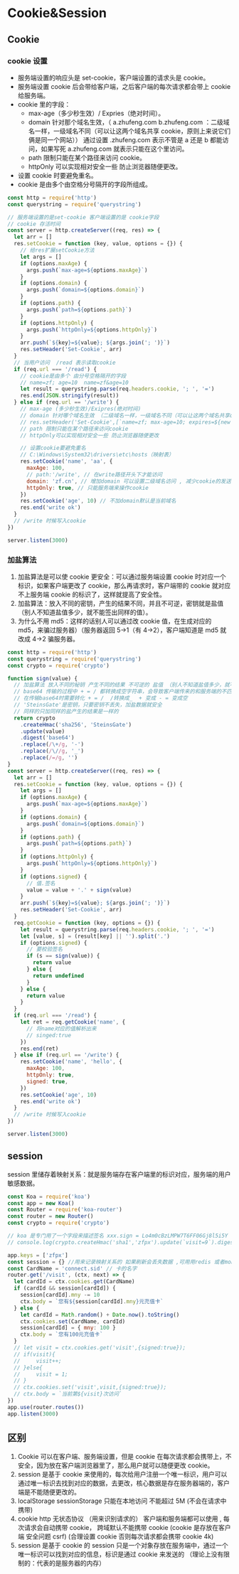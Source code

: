 # Cookie&Session

## Cookie

### cookie 设置

- 服务端设置的响应头是 set-cookie，客户端设置的请求头是 cookie。
- 服务端设置 cookie 后会带给客户端，之后客户端的每次请求都会带上 cookie 给服务端。
- cookie 里的字段：
  - max-age（多少秒生效）/ Expries（绝对时间）。
  - domain 针对那个域名生效，（ a.zhufeng.com b.zhufeng.com ：二级域名一样，一级域名不同（可以让这两个域名共享 cookie，原则上来说它们俩是同一个网站）） 通过设置 .zhufeng.com 表示不管是 a 还是 b 都能访问，如果写死 a.zhufeng.com 就表示只能在这个里访问。
  - path 限制只能在某个路径来访问 cookie。
  - httpOnly 可以实现相对安全一些 防止浏览器随便更改。
- 设置 cookie 时要避免重名。
- cookie 是由多个由空格分号隔开的字段所组成。

```js
const http = require('http')
const querystring = require('querystring')

// 服务端设置的是set-cookie 客户端设置的是 cookie字段
// cookie 存活时间
const server = http.createServer((req, res) => {
  let arr = []
  res.setCookie = function (key, value, options = {}) {
    // 给res扩展setCookie方法
    let args = []
    if (options.maxAge) {
      args.push(`max-age=${options.maxAge}`)
    }
    if (options.domain) {
      args.push(`domain=${options.domain}`)
    }
    if (options.path) {
      args.push(`path=${options.path}`)
    }
    if (options.httpOnly) {
      args.push(`httpOnly=${options.httpOnly}`)
    }
    arr.push(`${key}=${value}; ${args.join('; ')}`)
    res.setHeader('Set-Cookie', arr)
  }
  // 当用户访问  /read 表示读取cookie
  if (req.url === '/read') {
    // cookie是由多个 由分号空格隔开的字段
    // name=zf; age=10  name=zf&age=10
    let result = querystring.parse(req.headers.cookie, '; ', '=')
    res.end(JSON.stringify(result))
  } else if (req.url == '/write') {
    // max-age (多少秒生效)/Exipres(绝对时间)
    // domain 针对哪个域名生效 （二级域名一样，一级域名不同（可以让这两个域名共享cookie，原则上来说它们俩是同一个网站） a.zhufeng.com b.zhufeng.com） 通过设置 .zhufeng.com 表示不管是a还是b都能访问，如果写死a.zhufeng.com就表示只能在这个里访问
    // res.setHeader('Set-Cookie',[`name=zf; max-age=10; expires=${new Date(Date.now()+10*1000*1000).toGMTString()}`,"age=10"]); // max-age和expires同时设置，以max-age为准
    // path 限制只能在某个路径来访问cookie
    // httpOnly可以实现相对安全一些 防止浏览器随便更改

    // 设置cookie要避免重名
    // C:\Windows\System32\drivers\etc\hosts（映射表）
    res.setCookie('name', 'aa', {
      maxAge: 100,
      // path:'/write', // 在write路径开头下才能访问
      domain: 'zf.cn', // 增加domain 可以设置二级域名访问 , 减少cookie的发送
      httpOnly: true, // 只能服务端来操作cookie
    })
    res.setCookie('age', 10) // 不加domain默认是当前域名
    res.end('write ok')
  }
  // /write 时候写入cookie
})

server.listen(3000)
```

### 加盐算法

1. 加盐算法是可以使 cookie 更安全：可以通过服务端设置 cookie 时对应一个标识，如果客户端更改了 cookie，那么再请求时，客户端带的 cookie 就对应不上服务端 cookie 的标识了，这样就提高了安全性。
2. 加盐算法：放入不同的密钥，产生的结果不同，并且不可逆，密钥就是盐值（别人不知道盐值多少，就不能签出同样的值）。
3. 为什么不用 md5：这样的话别人可以通过改 cookie 值，在生成对应的 md5，来骗过服务器）（服务器返回 5->1（有 4->2），客户端知道是 md5 就改成 4->2 骗服务器。

```js
const http = require('http')
const querystring = require('querystring')
const crypto = require('crypto')

function sign(value) {
  // 加盐算法 放入不同的秘钥 产生不同的结果 不可逆的 盐值 （别人不知道盐值多少，就不能签出同样的值）
  // base64 传输的过程中 + = / 都转换成空字符串，会导致客户端传来的和服务端的不匹配。
  // 在传输base64时需要转化 + = /  /转换成_  + 变成 - = 变成空
  // 'SteinsGate'是密钥，只要密钥不丢失，加盐数据就安全
  // 同样的只加同样的盐产生的结果是一样的
  return crypto
    .createHmac('sha256', 'SteinsGate')
    .update(value)
    .digest('base64')
    .replace(/\+/g, '-')
    .replace(/\//g, '_')
    .replace(/=/g, '')
}
const server = http.createServer((req, res) => {
  let arr = []
  res.setCookie = function (key, value, options = {}) {
    let args = []
    if (options.maxAge) {
      args.push(`max-age=${options.maxAge}`)
    }
    if (options.domain) {
      args.push(`domain=${options.domain}`)
    }
    if (options.path) {
      args.push(`path=${options.path}`)
    }
    if (options.httpOnly) {
      args.push(`httpOnly=${options.httpOnly}`)
    }
    if (options.signed) {
      // 值.签名
      value = value + '.' + sign(value)
    }
    arr.push(`${key}=${value}; ${args.join('; ')}`)
    res.setHeader('Set-Cookie', arr)
  }
  req.getCookie = function (key, options = {}) {
    let result = querystring.parse(req.headers.cookie, '; ', '=')
    let [value, s] = (result[key] || '').split('.')
    if (options.signed) {
      // 要校验签名
      if (s == sign(value)) {
        return value
      } else {
        return undefined
      }
    } else {
      return value
    }
  }
  if (req.url === '/read') {
    let ret = req.getCookie('name', {
      // 将name对应的值解析出来
      // singed:true
    })
    res.end(ret)
  } else if (req.url == '/write') {
    res.setCookie('name', 'hello', {
      maxAge: 100,
      httpOnly: true,
      signed: true,
    })
    res.setCookie('age', 10)
    res.end('write ok')
  }
  // /write 时候写入cookie
})

server.listen(3000)
```

## session

session 里储存着映射关系：就是服务端存在客户端里的标识对应，服务端的用户敏感数据。

```js
const Koa = require('koa')
const app = new Koa()
const Router = require('koa-router')
const router = new Router()
const crypto = require('crypto')

// koa 是专门用了一个字段来描述签名 xxx.sign = Lo4m0cBzLMPW7T6FF06Gj8l5i5Y
// console.log(crypto.createHmac('sha1','zfpx').update(`visit=9`).digest('base64'))

app.keys = ['zfpx']
const session = {} //用来记录映射关系的 如果刷新会丢失数据 ,可用用redis 或者mongo 存储session
const CardName = 'connect.sid' // 卡的名字
router.get('/visit', (ctx, next) => {
  let cardId = ctx.cookies.get(CardName)
  if (cardId && session[cardId]) {
    session[cardId].mny -= 10
    ctx.body = `您有${session[cardId].mny}元充值卡`
  } else {
    let cardId = Math.random() + Date.now().toString()
    ctx.cookies.set(CardName, cardId)
    session[cardId] = { mny: 100 }
    ctx.body = `您有100元充值卡`
  }
  // let visit = ctx.cookies.get('visit',{signed:true});
  // if(visit){
  //     visit++;
  // }else{
  //     visit = 1;
  // }
  // ctx.cookies.set('visit',visit,{signed:true});
  // ctx.body = `当前第${visit}次访问`
})
app.use(router.routes())
app.listen(3000)
```

## 区别

1. Cookie 可以在客户端、服务端设置，但是 cookie 在每次请求都会携带上，不安全，因为放在客户端浏览器里了，那么用户就可以随便更改 cookie。
2. session 是基于 cookie 来使用的，每次给用户注册一个唯一标识，用户可以通过唯一标识去找到对应的数据，去更改，核心数据是存在服务器端的，客户端是不能随便更改的。
3. localStorage sessionStorage 只能在本地访问 不能超过 5M (不会在请求中携带)
4. cookie http 无状态协议 （用来识别请求的） 客户端和服务端都可以使用 , 每次请求会自动携带 cookie， 跨域默认不能携带 cookie (cookie 是存放在客户端 安全问题 csrf) (合理设置 cookie 否则每次请求都会携带 cookie 4k)
5. session 是基于 cookie 的 session 只是一个对象存放在服务端中，通过一个唯一标识可以找到对应的信息，标识是通过 cookie 来发送的 （理论上没有限制的：代表的是服务器的内存）
